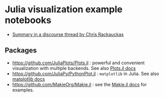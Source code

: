 # Julia visualization example notebooks

- [Summary in a discourse thread by Chris Rackauckas](https://discourse.julialang.org/t/comparison-of-plotting-packages/99860/2)

## Packages

- https://github.com/JuliaPlots/Plots.jl : powerful and convenient visualization with multiple backends. See also [Plots.jl docs](http://docs.juliaplots.org/latest/)
- https://github.com/JuliaPy/PythonPlot.jl : `matplotlib` in Julia. See also [matplotlib docs](https://matplotlib.org/stable/index.html)
- https://github.com/MakieOrg/Makie.jl : see the [Makie.jl docs](https://docs.makie.org/stable/) for examples.
